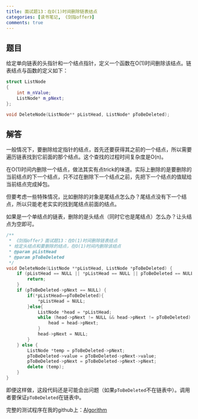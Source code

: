 ```yaml
---
title: 面试题13：在O(1)时间删除链表结点
categories: [读书笔记, 《剑指offer》]
comments: true
---
```


## 题目

给定单向链表的头指针和一个结点指针，定义一个函数在O(1)时间删除该结点。链表结点与函数的定义如下：

```c++
struct ListNode
{
    int m_nValue;
    ListNode* m_pNext;
};

void DeleteNode(ListNode** pListHead, ListNode* pToBeDeleted);
```

<!--more-->

## 解答

一般情况下，要删除给定指针的结点，首先还要获得其之前的一个结点，所以需要遍历链表找到它前面的那个结点。这个查找的过程时间复杂度是O(n)。

在O(1)时间内删除一个结点，做法其实有点trick的味道。实际上删除的是要删除的当前结点的下一个结点，只不过在删除下一个结点之前，先把下一个结点的值赋给当前结点完成掉包。

但要考虑一些特殊情况，比如删除的对象是尾结点怎么办？尾结点没有下一个结点，所以只能老老实实的找到尾结点前面的结点。

如果是一个单结点的链表，删除的是头结点（同时它也是尾结点）怎么办？让头结点为空即可。

```c++
/**
 * 《剑指offer》面试题13：在O(1)时间删除链表结点
 * 给定头结点和要删除的结点，在O(1)时间内删除该结点
 * @param pListHead
 * @param pToBeDeleted
 */
void DeleteNode(ListNode **pListHead, ListNode *pToBeDeleted) {
    if (pListHead == NULL || *pListHead == NULL || pToBeDeleted == NULL) {
        return;
    }
    if (pToBeDeleted->pNext == NULL) {
        if(*pListHead==pToBeDeleted){
            *pListHead = NULL;
        }else{
            ListNode *head = *pListHead;
            while (head->pNext != NULL && head->pNext != pToBeDeleted) {
                head = head->pNext;
            }
            head->pNext = NULL;
        }
    } else {
        ListNode *temp = pToBeDeleted->pNext;
        pToBeDeleted->value = pToBeDeleted->pNext->value;
        pToBeDeleted->pNext = pToBeDeleted->pNext->pNext;
        delete (temp);
    }
}
```

即便这样做，这段代码还是可能会出问题（如果`pToBeDeleted`不在链表中）。调用者要保证`pToBeDeleted`在链表中。

完整的测试程序在我的github上：[Algorithm](https://github.com/liuqinh2s/Algorithm)
